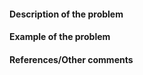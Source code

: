 #### Description of the problem
<!--Please describe the problem/feature clearly.-->

#### Example of the problem
<!--Provide a reproducible example code in case of a bug. If you are requesting a new feature then please provide you suggestions on API if you have any. -->

#### References/Other comments
